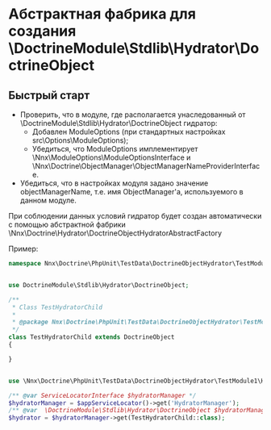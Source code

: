 # Абстрактная фабрика для создания \DoctrineModule\Stdlib\Hydrator\DoctrineObject

## Быстрый старт

- Проверить, что в модуле, где располагается унаследованный от \DoctrineModule\Stdlib\Hydrator\DoctrineObject гидратор:
    - Добавлен ModuleOptions (при стандартных настройках src\Options\ModuleOptions);
    - Убедиться, что ModuleOptions имплементирует \Nnx\ModuleOptions\ModuleOptionsInterface и \Nnx\Doctrine\ObjectManager\ObjectManagerNameProviderInterface.
- Убедиться, что в настройках модуля задано значение objectManagerName, т.е. имя ObjectManager'a, используемого в данном модуле.

При соблюдении данных условий гидратор будет создан автоматически с помощью абстрактной фабрики \Nnx\Doctrine\Hydrator\DoctrineObjectHydratorAbstractFactory

Пример:

```php
namespace Nnx\Doctrine\PhpUnit\TestData\DoctrineObjectHydrator\TestModule1\Hydrator;


use DoctrineModule\Stdlib\Hydrator\DoctrineObject;

/**
 * Class TestHydratorChild
 *
 * @package Nnx\Doctrine\PhpUnit\TestData\DoctrineObjectHydrator\TestModule1\Hydrator
 */
class TestHydratorChild extends DoctrineObject
{

}

```

```php

use \Nnx\Doctrine\PhpUnit\TestData\DoctrineObjectHydrator\TestModule1\Hydrator\TestHydratorChild;

/** @var ServiceLocatorInterface $hydratorManager */
$hydratorManager = $appServiceLocator()->get('HydratorManager');
/** @var  \DoctrineModule\Stdlib\Hydrator\DoctrineObject $hydratorManager */
$hydrator = $hydratorManager->get(TestHydratorChild::class);

```
